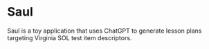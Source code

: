 # Saul

Saul is a toy application that uses ChatGPT to generate lesson plans targeting Virginia SOL test item descriptors.